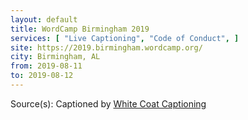 ```yaml
---
layout: default
title: WordCamp Birmingham 2019
services: [ "Live Captioning", "Code of Conduct", ]
site: https://2019.birmingham.wordcamp.org/
city: Birmingham, AL
from: 2019-08-11
to: 2019-08-12
---
```


Source(s): Captioned by [White Coat Captioning](http://www.whitecoatcaptioning.com/)